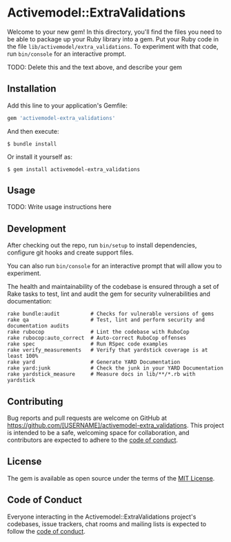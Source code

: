 # Activemodel::ExtraValidations

Welcome to your new gem! In this directory, you'll find the files you need to be able to package up your Ruby library into a gem. Put your Ruby code in the file `lib/activemodel/extra_validations`. To experiment with that code, run `bin/console` for an interactive prompt.

TODO: Delete this and the text above, and describe your gem

## Installation

Add this line to your application's Gemfile:

```ruby
gem 'activemodel-extra_validations'
```

And then execute:

    $ bundle install

Or install it yourself as:

    $ gem install activemodel-extra_validations

## Usage

TODO: Write usage instructions here

## Development

After checking out the repo, run `bin/setup` to install dependencies, configure git hooks and create support files.

You can also run `bin/console` for an interactive prompt that will allow you to experiment.

The health and maintainability of the codebase is ensured through a set of
Rake tasks to test, lint and audit the gem for security vulnerabilities and documentation:

```
rake bundle:audit          # Checks for vulnerable versions of gems
rake qa                    # Test, lint and perform security and documentation audits
rake rubocop               # Lint the codebase with RuboCop
rake rubocop:auto_correct  # Auto-correct RuboCop offenses
rake spec                  # Run RSpec code examples
rake verify_measurements   # Verify that yardstick coverage is at least 100%
rake yard                  # Generate YARD Documentation
rake yard:junk             # Check the junk in your YARD Documentation
rake yardstick_measure     # Measure docs in lib/**/*.rb with yardstick
```

## Contributing

Bug reports and pull requests are welcome on GitHub at https://github.com/[USERNAME]/activemodel-extra_validations. This project is intended to be a safe, welcoming space for collaboration, and contributors are expected to adhere to the [code of conduct](https://github.com/[USERNAME]/activemodel-extra_validations/blob/master/CODE_OF_CONDUCT.md).

## License

The gem is available as open source under the terms of the [MIT License](https://opensource.org/licenses/MIT).

## Code of Conduct

Everyone interacting in the Activemodel::ExtraValidations project's codebases, issue trackers, chat rooms and mailing lists is expected to follow the [code of conduct](https://github.com/[USERNAME]/activemodel-extra_validations/blob/master/CODE_OF_CONDUCT.md).
